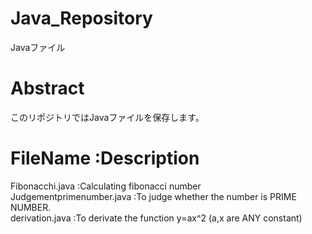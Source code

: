 # Java_Repository
Javaファイル

# Abstract
 このリポジトリではJavaファイルを保存します。

# FileName :Description
Fibonacchi.java :Calculating fibonacci number  
Judgementprimenumber.java :To judge whether the number is PRIME NUMBER.  
derivation.java :To derivate the function y=ax^2 (a,x are ANY constant)
